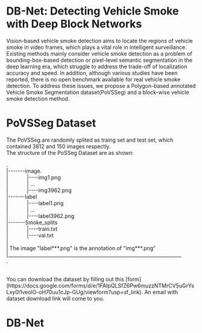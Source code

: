 # DB-Net: Detecting Vehicle Smoke with Deep Block Networks
Vision-based vehicle smoke detection aims to locate the regions of vehicle smoke in video frames, which plays a vital role in intelligent surveillance. 
Existing methods mainly consider vehicle smoke detection as a problem of bounding-box-based detection or pixel-level semantic segmentation in the deep learning era, which struggle to address the trade-off of localization accuracy and speed. In addition, although various studies have been reported, there is no open benchmark available for real vehicle smoke detection. To address these issues, we propose a Polygon-based annotated Vehicle Smoke Segmentation dataset(PoVSSeg) and a block-wise vehicle smoke detection method.

# __PoVSSeg Dataset__ <br>

The PoVSSeg are randomly splited as traing set and test set, which contained 3812 and 150 images respectly.<br>
The structure of the PoSSeg Dataset are as shown:

.<br>
|-------image. <br>
|    &emsp;&emsp;&emsp;   |----img1.png     <br>
|     &emsp;&emsp;&emsp;  |    ...          <br>
|      &emsp;&emsp;&emsp; |----img3962.png  <br>
|-------label    
|      &emsp;&emsp;&emsp; |----label1.png   <br>
|      &emsp;&emsp;&emsp; |    ...          <br>
|      &emsp;&emsp;&emsp; |----label3962.png  <br>
|-------Smoke_splits          <br>
|      &emsp;&emsp;&emsp; |----train.txt      <br>
|      &emsp;&emsp;&emsp; |----val.txt        <br>
|    <br>
| The image "label***.png" is the annotation of "img***.png" <br>
|________________________________________________________________________<br>
.<br>

<br>
You can download the dataset by filling out this [form] (https://docs.google.com/forms/d/e/1FAIpQLSfZ6Pw6muzzNTMrCV5uGrYsLxy0l1veolO-oH70uu1cJp-GUg/viewform?usp=sf_link). An email with dataset download link will come to you.



# DB-Net
